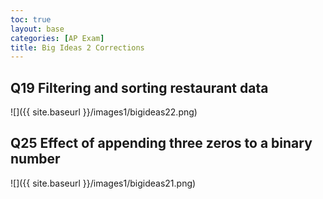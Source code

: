 ```yaml
---
toc: true
layout: base
categories: [AP Exam]
title: Big Ideas 2 Corrections
---
```


<h2>Q19 Filtering and sorting restaurant data</h2>

![]({{ site.baseurl }}/images1/bigideas22.png)



<h2>Q25 Effect of appending three zeros to a binary number</h2>

![]({{ site.baseurl }}/images1/bigideas21.png)




